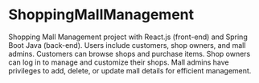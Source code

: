 # ShoppingMallManagement
Shopping Mall Management project with React.js (front-end) and Spring Boot Java (back-end). Users include customers, shop owners, and mall admins. Customers can browse shops and purchase items. Shop owners can log in to manage and customize their shops. Mall admins have privileges to add, delete, or update mall details for efficient management.
